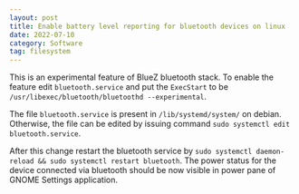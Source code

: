 ```yaml
---
layout: post
title: Enable battery level reporting for bluetooth devices on linux
date: 2022-07-10
category: Software
tag: filesystem
---
```


This is an experimental feature of BlueZ bluetooth stack. To enable the feature edit `bluetooth.service` and put the `ExecStart` to be `/usr/libexec/bluetooth/bluetoothd --experimental`.

The file `bluetooth.service` is present in `/lib/systemd/system/` on debian. Otherwise, the file can be edited by issuing command `sudo systemctl edit bluetooth.service`.

After this change restart the bluetooth service by `sudo systemctl daemon-reload && sudo systemctl restart bluetooth`. The power status for the device connected via bluetooth should be now visible in power pane of GNOME Settings application.
